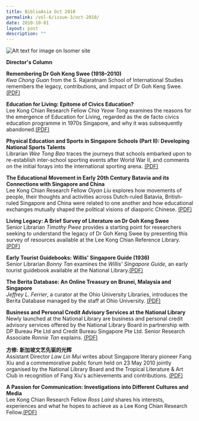 ```yaml
---
title: BiblioAsia Oct 2010
permalink: /vol-6/issue-3/oct-2010/
date: 2010-10-01
layout: post
description: ""
---
```

![Alt text for image on Isomer site](/images/covers/ba6-3.jpg)

<a style="text-decoration: none; font-weight: bold;" href="/vol-6/issue-3/oct-2010/director-column/">Director's Column</a>

<a style="text-decoration: none; font-weight: bold;" href="/vol-6/issue-3/oct-2010/remembering-goh-keng-swee/">Remembering Dr Goh Keng Swee (1918–2010)</a><br>
*Kwa Chong Guan* from the S. Rajaratnam School of International Studies remembers the legacy, contributions, and impact of Dr Goh Keng Swee.[(PDF)](/files/pdf/vol-6/issue-3/v6-issue3_GohKengSwee.pdf)

<a style="text-decoration: none; font-weight: bold;" href="/vol-6/issue-3/oct-2010/education-living-epitome-civics/">Education for Living: Epitome of Civics Education?</a><br>
Lee Kong Chian Research Fellow *Chia Yeow Tong* examines the reasons for the emergence of  Education for Living, regarded as the de facto civics education programme in 1970s Singapore, and why it was subsequently abandoned.[(PDF)](/files/pdf/vol-6/issue-3/v6-issue3_CivicsEducation.pdf)

<a style="text-decoration: none; font-weight: bold;" href="/vol-6/issue-3/oct-2010/singapore-physical-education-sports/">Physical Education and Sports in Singapore Schools (Part II): Developing National Sports Talents</a><br>
Librarian *Wee Tong Bao* traces the journeys that schools embarked upon to re-establish inter-school sporting events after World War II, and comments on the initial forays into the international sporting arena. [(PDF)](/files/pdf/vol-6/issue-3/v6-issue3_PhysicalEducation.pdf)

**The Educational Movement in Early 20th Century Batavia and its Connections with Singapore and China** <br>
Lee Kong Chian Research Fellow *Oiyan Liu* explores how movements of people, their thoughts and activities across Dutch-ruled Batavia, British-ruled Singapore and China were related to one another and how educational exchanges mutually shaped the political visions of diasporic Chinese. [(PDF)](/files/pdf/vol-6/issue-3/v6-issue3_EducationBatavia.pdf)

**Living Legacy: A Brief Survey of Literature on Dr Goh Keng Swee** <br>
Senior Librarian *Timothy Pwee* provides a starting point for researchers seeking to understand the legacy of Dr Goh Keng Swee by presenting this survey of resources available at the Lee Kong Chian Reference Library.[(PDF)](/files/pdf/vol-6/issue-3/v6-issue3_LivingLegacy.pdf)

**Early Tourist Guidebooks: Willis' Singapore Guide (1936)** <br>
Senior Librarian *Bonny Tan* examines the *Willis’ Singapore Guide*, an early tourist guidebook available at the National Library.[(PDF)](/files/pdf/vol-6/issue-3/v6-issue3_WillisGuide.pdf)

**The Berita Database: An Online Treasury on Brunei, Malaysia and Singapore** <br>
*Jeffrey L. Ferrier*, a curator at the Ohio University Libraries, introduces the Berita Database managed by the staff at Ohio University. [(PDF)](/files/pdf/vol-6/issue-3/v6-issue3_BeritaDatabase.pdf)

**Business and Personal Credit Advisory Services at the National Library** <br>
Newly launched at the National Library are business and personal credit advisory services offered by the National Library Board in partnership with DP Bureau Pte Ltd and Credit Bureau Singapore Pte Ltd. Senior Research Associate *Ronnie Tan* explains. [(PDF)](/files/pdf/vol-6/issue-3/v6-issue3_CreditAdvisory.pdf)

**方修: 新加坡文艺先驱的光辉** <br>
Assistant Director *Law Lin Mui* writes about Singapore literary pioneer Fang Xiu and a commemorative public forum held on 23 May 2010 jointly organised by the National Library Board and the Tropical Literature &amp; Art Club in recognition of Fang Xiu's achievements and contributions. [(PDF)](/files/pdf/vol-6/issue-3/v6-issue3_FangXiu.pdf)

**A Passion for Communication: Investigations into Different Cultures and Media** <br>
Lee Kong Chian Research Fellow *Ross Laird* shares his interests, experiences and what he hopes to achieve as a Lee Kong Chian Research Fellow.[(PDF)](/files/pdf/vol-6/issue-3/v6-issue3_CulturesMedia.pdf)